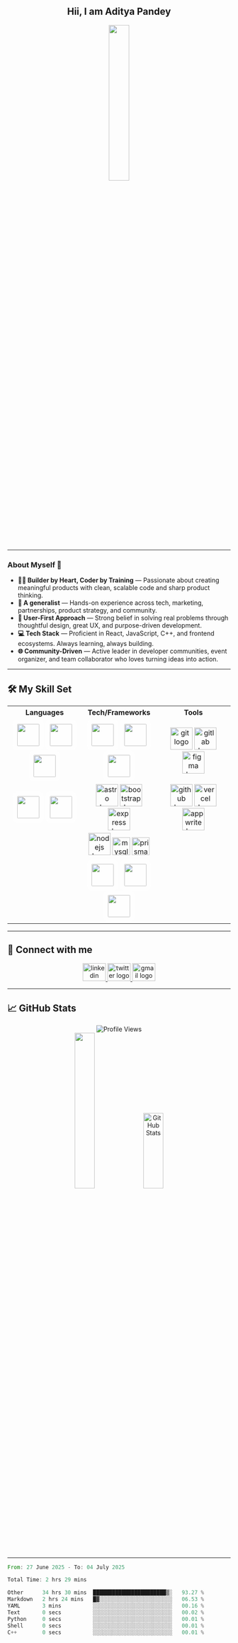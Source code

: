 <div align="center">
  
## Hii, I am Aditya Pandey  
<img src="https://media3.giphy.com/media/v1.Y2lkPTc5MGI3NjExOW94ZnF4cHV4dnYzbHdmMHNnNTBieWJ0NTlla2l4a2UxcTFyeXFldSZlcD12MV9pbnRlcm5hbF9naWZfYnlfaWQmY3Q9Zw/2FayYXU90QS9MmAIo/giphy.gif" width="30%" />

</div>

---

### About Myself 👋  

- **👨‍💻 Builder by Heart, Coder by Training** — Passionate about creating meaningful products with clean, scalable code and sharp product thinking.  
- **🚀 A generalist** — Hands-on experience across tech, marketing, partnerships, product strategy, and community.  
- **🧠 User-First Approach** — Strong belief in solving real problems through thoughtful design, great UX, and purpose-driven development.  
- **💻 Tech Stack** — Proficient in React, JavaScript, C++, and frontend ecosystems. Always learning, always building.  
- **🌐 Community-Driven** — Active leader in developer communities, event organizer, and team collaborator who loves turning ideas into action.  

---

## 🛠️ My Skill Set

<table align="center" width="100%">
  <tr>
    <th width="33%">Languages</th>
    <th width="33%">Tech/Frameworks</th>
    <th width="33%">Tools</th>
  </tr>
  <tr>
    <td align="center">
      <img src="https://profilinator.rishav.dev/skills-assets/cplusplus-original.svg" height="50" style="background-color:rgba(255,255,255,0.8); padding:10px; border-radius:12px;" />
      <img src="https://profilinator.rishav.dev/skills-assets/c-original.svg" height="50" style="background-color:rgba(255,255,255,0.8); padding:10px; border-radius:12px;" />
      <img src="https://profilinator.rishav.dev/skills-assets/javascript-original.svg" height="50" style="background-color:rgba(255,255,255,0.8); padding:10px; border-radius:12px;" />
    </td>
    <td align="center">
      <img src="https://profilinator.rishav.dev/skills-assets/react-original-wordmark.svg" height="50" style="background-color:rgba(255,255,255,0.8); padding:10px; border-radius:12px;" />
      <img src="https://profilinator.rishav.dev/skills-assets/redux-original.svg" height="50" style="background-color:rgba(255,255,255,0.8); padding:10px; border-radius:12px;" />
      <img src="https://profilinator.rishav.dev/skills-assets/tailwindcss.svg" height="50" style="background-color:rgba(255,255,255,0.8); padding:10px; border-radius:12px;" />
    </td>
    <td align="center">
      <img src="https://skillicons.dev/icons?i=git" height="50" alt="git logo"  />
    <img src="https://skillicons.dev/icons?i=gitlab" height="50" alt="gitlab logo"  />
    <img src="https://skillicons.dev/icons?i=figma" height="50" alt="figma logo"  />
    </td>
  </tr>
  <tr>
    <td align="center">
      <img src="https://profilinator.rishav.dev/skills-assets/java-original-wordmark.svg" height="50" style="background-color:rgba(255,255,255,0.8); padding:10px; border-radius:12px;" />
      <img src="https://profilinator.rishav.dev/skills-assets/typescript-original.svg" height="50" style="background-color:rgba(255,255,255,0.8); padding:10px; border-radius:12px;" />
    </td>
    <td align="center">
      <img src="https://cdn.simpleicons.org/astro/FF5D01" height="50" alt="astro logo"  />
      <img src="https://cdn.jsdelivr.net/gh/devicons/devicon/icons/bootstrap/bootstrap-original.svg" alt="bootstrap logo"  height="50"  />
      <img src="https://skillicons.dev/icons?i=express"  height="50" alt="express logo"  />
    </td>
    <td align="center">
      <img src="https://skillicons.dev/icons?i=github" height="50" alt="github logo"  />
   <img src="https://skillicons.dev/icons?i=vercel" height="50" alt="vercel logo"  />
   <img src="https://cdn.simpleicons.org/appwrite/F02E65" height="50" alt="appwrite logo"  />
    </td>
  </tr>
  <tr>
    <td></td>
    <td align="center">
       <img src="https://cdn.jsdelivr.net/gh/devicons/devicon/icons/nodejs/nodejs-original.svg" height="50" alt="nodejs logo"  />
      <img src="https://skillicons.dev/icons?i=mysql" height="40" alt="mysql logo" height="50" />
      <img src="https://skillicons.dev/icons?i=prisma" height="40" alt="prisma logo" height="50"  />
    </td>
    <td></td>
  </tr>
  <tr>
    <td></td>
    <td align="center">
      <img src="https://profilinator.rishav.dev/skills-assets/logo-title.svg" height="50" style="background-color:rgba(255,255,255,0.8); padding:10px; border-radius:12px;" />
      <img src="https://profilinator.rishav.dev/skills-assets/mui.png" height="50" style="background-color:rgba(255,255,255,0.8); padding:10px; border-radius:12px;" />
      <img src="https://profilinator.rishav.dev/skills-assets/chakraui.png" height="50" style="background-color:rgba(255,255,255,0.8); padding:10px; border-radius:12px;" />
    </td>
    <td></td>
  </tr>
</table>

---

## 📱 Connect with me  
<p align="center">
  <a href="https://www.linkedin.com/in/aditya-pandey-1a96b0213/" target="_blank">
    <img src="https://raw.githubusercontent.com/maurodesouza/profile-readme-generator/master/src/assets/icons/social/linkedin/default.svg" width="52" height="40" alt="linkedin logo"  />
  </a>
  <a href="https://twitter.com/adityapandey78" target="_blank">
    <img src="https://raw.githubusercontent.com/maurodesouza/profile-readme-generator/master/src/assets/icons/social/twitter/default.svg" width="52" height="40" alt="twitter logo"  />
  </a>
  <a href="mailto:adityapandey.2402@gmail.com" target="_blank">
  <img src="https://raw.githubusercontent.com/maurodesouza/profile-readme-generator/master/src/assets/icons/social/gmail/default.svg" width="52" height="40" alt="gmail logo" />
</a>
</p>

---

## 📈 GitHub Stats  
<p align="center">
  <img src="https://komarev.com/ghpvc/?username=adityapandey78&style=flat-square" alt="Profile Views" />
  <br/>
  <img src="https://github-readme-stats.vercel.app/api/top-langs/?username=anuraghazra&layout=compact&theme=tokyonight" width="30%" />
  <img src="https://github-readme-stats.vercel.app/api?username=adityapandey78&show_icons=true&count_private=true&hide_border=true" alt="GitHub Stats" width="30%" height="170px" />
</p>

---
<!--START_SECTION:waka-->

```rust
From: 27 June 2025 - To: 04 July 2025

Total Time: 2 hrs 29 mins

Other      34 hrs 30 mins  ███████████████████████▒░   93.27 %
Markdown   2 hrs 24 mins   █▓░░░░░░░░░░░░░░░░░░░░░░░   06.53 %
YAML       3 mins          ░░░░░░░░░░░░░░░░░░░░░░░░░   00.16 %
Text       0 secs          ░░░░░░░░░░░░░░░░░░░░░░░░░   00.02 %
Python     0 secs          ░░░░░░░░░░░░░░░░░░░░░░░░░   00.01 %
Shell      0 secs          ░░░░░░░░░░░░░░░░░░░░░░░░░   00.01 %
C++        0 secs          ░░░░░░░░░░░░░░░░░░░░░░░░░   00.01 %
```

<!--END_SECTION:waka-->


